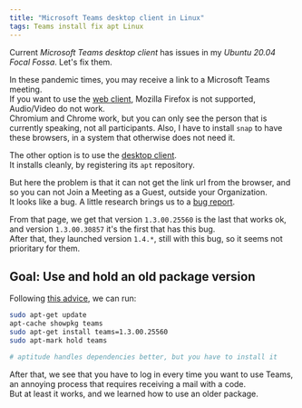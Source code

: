 ```yaml
---
title: "Microsoft Teams desktop client in Linux"
tags: Teams install fix apt Linux
---
```


Current *Microsoft Teams desktop client* has issues in my *Ubuntu 20.04 Focal Fossa*. Let's fix them.

In these pandemic times, you may receive a link to a Microsoft Teams meeting.  
If you want to use the [web client](https://docs.microsoft.com/en-us/microsoftteams/get-clients#web-client), Mozilla Firefox is not supported, Audio/Video do not work.  
Chromium and Chrome work, but you can only see the person that is currently speaking, not all participants. Also, I have to install `snap` to have these browsers, in a system that otherwise does not need it.  

The other option is to use the [desktop client](https://docs.microsoft.com/en-us/microsoftteams/get-clients#linux).  
It installs cleanly, by registering its `apt` repository.  

But here the problem is that it can not get the link url from the browser, and so you can not Join a Meeting as a Guest, outside your Organization.  
It looks like a bug. A little research brings us to a [bug report](https://docs.microsoft.com/en-us/answers/questions/185092/can39t-join-meetings-as-guest-from-linux-teams-app.html).

From that page, we get that version `1.3.00.25560` is the last that works ok, and version `1.3.00.30857` it's the first that has this bug.  
After that, they launched version `1.4.*`, still with this bug, so it seems not prioritary for them.  

## Goal: Use and hold an old package version

Following [this advice](https://askubuntu.com/questions/138284/how-to-downgrade-a-package-via-apt-get), we can run:

``` bash
sudo apt-get update
apt-cache showpkg teams
sudo apt-get install teams=1.3.00.25560
sudo apt-mark hold teams

# aptitude handles dependencies better, but you have to install it

``` 

After that, we see that you have to log in every time you want to use Teams, an annoying process that requires receiving a mail with a code.  
But at least it works, and we learned how to use an older package.


